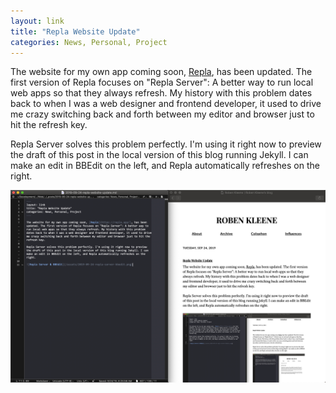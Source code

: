 ```yaml
---
layout: link
title: "Repla Website Update"
categories: News, Personal, Project
---
```


The website for my own app coming soon, [Repla](https://repla.app/), has been updated. The first version of Repla focuses on "Repla Server": A better way to run local web apps so that they always refresh. My history with this problem dates back to when I was a web designer and frontend developer, it used to drive me crazy switching back and forth between my editor and browser just to hit the refresh key.

Repla Server solves this problem perfectly. I'm using it right now to preview the draft of this post in the local version of this blog running Jekyll. I can make an edit in BBEdit on the left, and Repla automatically refreshes on the right.

![Repla Server & BBEdit](/assets/2019-09-24-repla-server-bbedit.png)
